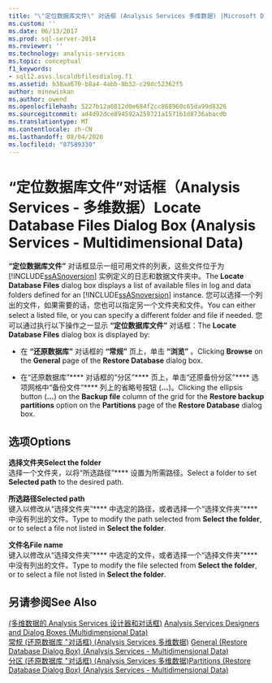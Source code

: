 ```yaml
---
title: "\"定位数据库文件\" 对话框 (Analysis Services 多维数据) |Microsoft Docs"
ms.custom: ''
ms.date: 06/13/2017
ms.prod: sql-server-2014
ms.reviewer: ''
ms.technology: analysis-services
ms.topic: conceptual
f1_keywords:
- sql12.asvs.localdbfilesdialog.f1
ms.assetid: b38aa670-b8a4-4abb-8b32-c29dc52362f5
author: minewiskan
ms.author: owend
ms.openlocfilehash: 5227b12a6812d0e684f2cc868960c65da99d8326
ms.sourcegitcommit: ad4d92dce894592a259721a1571b1d8736abacdb
ms.translationtype: MT
ms.contentlocale: zh-CN
ms.lasthandoff: 08/04/2020
ms.locfileid: "87589330"
---
```

# <a name="locate-database-files-dialog-box-analysis-services---multidimensional-data"></a><span data-ttu-id="a04fb-102">“定位数据库文件”对话框（Analysis Services - 多维数据）</span><span class="sxs-lookup"><span data-stu-id="a04fb-102">Locate Database Files Dialog Box (Analysis Services - Multidimensional Data)</span></span>
  <span data-ttu-id="a04fb-103">**“定位数据库文件”** 对话框显示一组可用文件的列表，这些文件位于为 [!INCLUDE[ssASnoversion](../includes/ssasnoversion-md.md)] 实例定义的日志和数据文件夹中。</span><span class="sxs-lookup"><span data-stu-id="a04fb-103">The **Locate Database Files** dialog box displays a list of available files in log and data folders defined for an [!INCLUDE[ssASnoversion](../includes/ssasnoversion-md.md)] instance.</span></span> <span data-ttu-id="a04fb-104">您可以选择一个列出的文件，如果需要的话，您也可以指定另一个文件夹和文件。</span><span class="sxs-lookup"><span data-stu-id="a04fb-104">You can either select a listed file, or you can specify a different folder and file if needed.</span></span> <span data-ttu-id="a04fb-105">您可以通过执行以下操作之一显示 **“定位数据库文件”** 对话框：</span><span class="sxs-lookup"><span data-stu-id="a04fb-105">The **Locate Database Files** dialog box is displayed by:</span></span>  
  
-   <span data-ttu-id="a04fb-106">在 **“还原数据库”** 对话框的 **“常规”** 页上，单击 **“浏览”** 。</span><span class="sxs-lookup"><span data-stu-id="a04fb-106">Clicking **Browse** on the **General** page of the **Restore Database** dialog box.</span></span>  
  
-   <span data-ttu-id="a04fb-107">在“还原数据库”\*\*\*\* 对话框的“分区”\*\*\*\* 页上，单击“还原备份分区”\*\*\*\* 选项网格中“备份文件”\*\*\*\* 列上的省略号按钮 (**...**)。</span><span class="sxs-lookup"><span data-stu-id="a04fb-107">Clicking the ellipsis button (**...**) on the **Backup file** column of the grid for the **Restore backup partitions** option on the **Partitions** page of the **Restore Database** dialog box.</span></span>  
  
## <a name="options"></a><span data-ttu-id="a04fb-108">选项</span><span class="sxs-lookup"><span data-stu-id="a04fb-108">Options</span></span>  
 <span data-ttu-id="a04fb-109">**选择文件夹**</span><span class="sxs-lookup"><span data-stu-id="a04fb-109">**Select the folder**</span></span>  
 <span data-ttu-id="a04fb-110">选择一个文件夹，以将“所选路径”\*\*\*\* 设置为所需路径。</span><span class="sxs-lookup"><span data-stu-id="a04fb-110">Select a folder to set **Selected path** to the desired path.</span></span>  
  
 <span data-ttu-id="a04fb-111">**所选路径**</span><span class="sxs-lookup"><span data-stu-id="a04fb-111">**Selected path**</span></span>  
 <span data-ttu-id="a04fb-112">键入以修改从“选择文件夹”\*\*\*\* 中选定的路径，或者选择一个“选择文件夹”\*\*\*\* 中没有列出的文件。</span><span class="sxs-lookup"><span data-stu-id="a04fb-112">Type to modify the path selected from **Select the folder**, or to select a file not listed in **Select the folder**.</span></span>  
  
 <span data-ttu-id="a04fb-113">**文件名**</span><span class="sxs-lookup"><span data-stu-id="a04fb-113">**File name**</span></span>  
 <span data-ttu-id="a04fb-114">键入以修改从“选择文件夹”\*\*\*\* 中选定的文件，或者选择一个“选择文件夹”\*\*\*\* 中没有列出的文件。</span><span class="sxs-lookup"><span data-stu-id="a04fb-114">Type to modify the file selected from **Select the folder**, or to select a file not listed in **Select the folder**.</span></span>  
  
## <a name="see-also"></a><span data-ttu-id="a04fb-115">另请参阅</span><span class="sxs-lookup"><span data-stu-id="a04fb-115">See Also</span></span>  
 <span data-ttu-id="a04fb-116">[&#40;多维数据的 Analysis Services 设计器和对话框&#41;](analysis-services-designers-and-dialog-boxes-multidimensional-data.md) </span><span class="sxs-lookup"><span data-stu-id="a04fb-116">[Analysis Services Designers and Dialog Boxes &#40;Multidimensional Data&#41;](analysis-services-designers-and-dialog-boxes-multidimensional-data.md) </span></span>  
 <span data-ttu-id="a04fb-117">[常规 &#40;还原数据库 "对话框&#41; &#40;Analysis Services 多维数据&#41;](general-restore-database-dialog-box-analysis-services-multidimensional-data.md) </span><span class="sxs-lookup"><span data-stu-id="a04fb-117">[General &#40;Restore Database Dialog Box&#41; &#40;Analysis Services - Multidimensional Data&#41;](general-restore-database-dialog-box-analysis-services-multidimensional-data.md) </span></span>  
 [<span data-ttu-id="a04fb-118">分区 &#40;还原数据库 "对话框&#41; &#40;Analysis Services 多维数据&#41;</span><span class="sxs-lookup"><span data-stu-id="a04fb-118">Partitions &#40;Restore Database Dialog Box&#41; &#40;Analysis Services - Multidimensional Data&#41;</span></span>](partitions-restore-database-dialog-box-analysis-services-multidimensional-data.md)  
  
  
